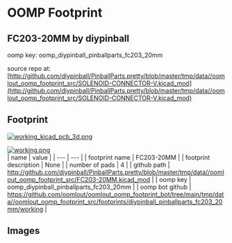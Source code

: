 # OOMP Footprint  
## FC203-20MM  by diypinball  
  
oomp key: oomp_diypinball_pinballparts_fc203_20mm  
  
source repo at: [http://github.com/diypinball/PinballParts.pretty/blob/master/tmp/data//oomlout_oomp_footprint_src/SOLENOID-CONNECTOR-V.kicad_mod](http://github.com/diypinball/PinballParts.pretty/blob/master/tmp/data//oomlout_oomp_footprint_src/SOLENOID-CONNECTOR-V.kicad_mod)  
## Footprint  
  
[![working_kicad_pcb_3d.png](working_kicad_pcb_3d_600.png)](working_kicad_pcb_3d.png)  
  
[![working.png](working_600.png)](working.png)  
| name | value | 
| --- | --- | 
| footprint name | FC203-20MM | 
| footprint description | None | 
| number of pads | 4 | 
| github path | http://github.com/diypinball/PinballParts.pretty/blob/master/tmp/data//oomlout_oomp_footprint_src/FC203-20MM.kicad_mod | 
| oomp key | oomp_diypinball_pinballparts_fc203_20mm | 
| oomp bot github | https://github.com/oomlout/oomlout_oomp_footprint_bot/tree/main/tmp/data//oomlout_oomp_footprint_src/footprints/diypinball_pinballparts_fc203_20mm/working | 
## Images  
